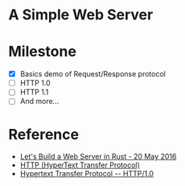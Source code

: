A Simple Web Server
======

# Milestone

- [X] Basics demo of Request/Response protocol
- [ ] HTTP 1.0
- [ ] HTTP 1.1
- [ ] And more...

# Reference

- [Let's Build a Web Server in Rust - 20 May 2016](https://dfockler.github.io/2016/05/20/web-server.html)
- [HTTP (HyperText Transfer Protocol)](http://www.ntu.edu.sg/home/ehchua/programming/webprogramming/http_basics.html)
- [Hypertext Transfer Protocol -- HTTP/1.0](http://www.rfcreader.com/#rfc1945)